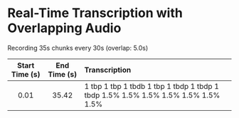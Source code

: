 # Real-Time Transcription with Overlapping Audio

Recording 35s chunks every 30s (overlap: 5.0s)

| Start Time (s) | End Time (s) | Transcription |
|:-------------:|:-------------:|:--------------|
| 0.01 | 35.42 | 1 tbp 1 tbp 1 tbdb 1 tbp 1 tbdp 1 tbdp 1 tbdp 1.5% 1.5% 1.5% 1.5% 1.5% 1.5% 1.5% |
